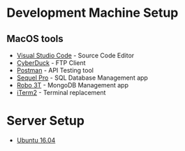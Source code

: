 # Development Machine Setup

## MacOS tools

* [Visual Studio Code](https://code.visualstudio.com/) - Source Code Editor
* [CyberDuck](https://cyberduck.io/download/) - FTP Client
* [Postman](https://www.getpostman.com/downloads/) - API Testing tool
* [Sequel Pro](https://sequelpro.com/download) - SQL Database Management app
* [Robo 3T](https://robomongo.org/download) - MongoDB Management app
* [iTerm2](https://www.iterm2.com/downloads.html) - Terminal replacement

# Server Setup
* [Ubuntu 16.04](guides/initial-server-setup-ubuntu16.md)